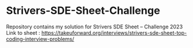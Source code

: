 # Strivers-SDE-Sheet-Challenge
Repository contains my solution for Strivers SDE Sheet – Challenge 2023
Link to sheet : https://takeuforward.org/interviews/strivers-sde-sheet-top-coding-interview-problems/
